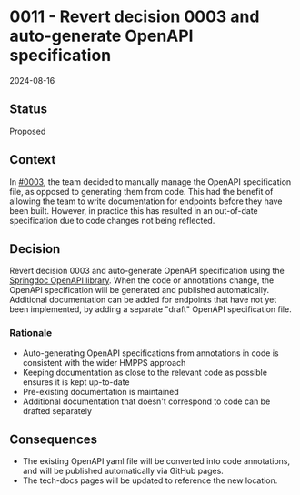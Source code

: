 # 0011 - Revert decision 0003 and auto-generate OpenAPI specification

2024-08-16

## Status

Proposed

## Context

In [#0003](./0003-manually-manage-openapi-file.md), the team decided to manually manage the OpenAPI specification file, as opposed to generating them from code. 
This had the benefit of allowing the team to write documentation for endpoints before they have been built.
However, in practice this has resulted in an out-of-date specification due to code changes not being reflected.

## Decision

Revert decision 0003 and auto-generate OpenAPI specification using the [Springdoc OpenAPI library](https://springdoc.org).
When the code or annotations change, the OpenAPI specification will be generated and published automatically.
Additional documentation can be added for endpoints that have not yet been implemented, by adding a separate "draft" OpenAPI specification file.

### Rationale
* Auto-generating OpenAPI specifications from annotations in code is consistent with the wider HMPPS approach
* Keeping documentation as close to the relevant code as possible ensures it is kept up-to-date
* Pre-existing documentation is maintained
* Additional documentation that doesn't correspond to code can be drafted separately

## Consequences
* The existing OpenAPI yaml file will be converted into code annotations, and will be published automatically via GitHub pages.
* The tech-docs pages will be updated to reference the new location.
